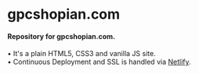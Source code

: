 # gpcshopian.com

#### Repository for gpcshopian.com.

• It's a plain HTML5, CSS3 and vanilla JS site. <br />
• Continuous Deployment and SSL is handled via [Netlify](https://www.netlify.com/).